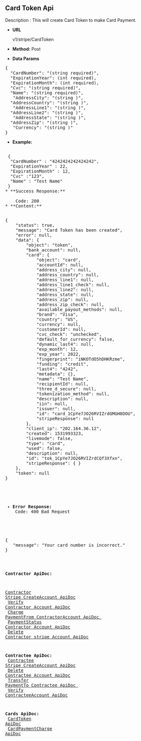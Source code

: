 **Card Token Api**
----
Description : This will create Card Token to make Card Payment.

* **URL**

   v1/stripe/CardToken

* **Method:** 
    Post
	
* **Data Params** <br />
<pre>
{
  "CardNumber": "(string required)",
  "ExpirationYear": (int required), 
  "ExpirationMonth": (int required),  
  "Cvc": "(string required)",
  "Name": "(string required)",  
   "AddressCity": "(string )",
  "AddressCountry": "(string )",  
   "AddressLine1": "(string )",
  "AddressLine2": "(string )",  
   "AddressState": "(string )",
  "AddressZip": "(string )",  
   "Currency": "(string )"   
}
</pre>  

* **Example:** <br/>
<pre>

 {
  "CardNumber" : "4242424242424242",
  "ExpirationYear" : 22,
  "ExpirationMonth" : 12,
  "Cvc" :"123",
  "Name" : "Test Name"
 }
* **Success Response:**

	Code: 200 	
* **Content:**<br />
<pre>
{
    "status": true,
    "message": "Card Token has been created",
    "error": null,
    "data": {
        "object": "token",
        "bank_account": null,
        "card": {
            "object": "card",
            "accountId": null,
            "address_city": null,
            "address_country": null,
            "address_line1": null,
            "address_line1_check": null,
            "address_line2": null,
            "address_state": null,
            "address_zip": null,
            "address_zip_check": null,
            "available_payout_methods": null,
            "brand": "Visa",
            "country": "US",
            "currency": null,
            "customerId": null,
            "cvc_check": "unchecked",
            "default_for_currency": false,
            "dynamic_last4": null,
            "exp_month": 12,
            "exp_year": 2022,
            "fingerprint": "iNKOTdO5hDHKRzme",
            "funding": "credit",
            "last4": "4242",
            "metadata": {},
            "name": "Test Name",
            "recipientId": null,
            "three_d_secure": null,
            "tokenization_method": null,
            "description": null,
            "iin": null,
            "issuer": null,
            "id": "card_1CpYe7JO26RVIZrdGMGH8DOU",
            "stripeResponse": null
        },
        "client_ip": "202.164.36.12",
        "created": 1531993323,
        "livemode": false,
        "type": "card",
        "used": false,
        "description": null,
        "id": "tok_1CpYe7JO26RVIZrdCQf3Xfxn",
        "stripeResponse": { }
    },
    "token": null
}
</pre>
* **Error Response:** <br/>
Code: 400 Bad Request
<pre>	
{
   "message": "Your card number is incorrect."
}	
</pre>

 **Contractor ApiDoc:** <br/>
 
[Contractor Stripe CreateAccount ApiDoc](https://github.com/gurinderimpinge/StripeApiDoc/blob/master/ContractorStripeCreateAccount.md) <br/>
[Verify Contractor Account ApiDoc](https://github.com/gurinderimpinge/StripeApiDoc/blob/master/VerifyContractorAccount.md) <br/>
[Charge PaymentFrom ContractorAccount ApiDoc ](https://github.com/gurinderimpinge/StripeApiDoc/blob/master/ChargeAmountContractorAccount.md) <br/>
[PaymentStatus Contractor Account ApiDoc](https://github.com/gurinderimpinge/StripeApiDoc/blob/master/PaymentStatusContractorAccount.md) <br/>
[Delete Contractor stripe Account ApiDoc](https://github.com/gurinderimpinge/StripeApiDoc/blob/master/DeleteContractorAccount.md)

**Contractee ApiDoc:** <br/>
 [Contractee Stripe CreateAccount ApiDoc](https://github.com/gurinderimpinge/StripeApiDoc/blob/master/ContracteeStripeCreateAccount.md) <br/>
[Delete Contractee Account ApiDoc](https://github.com/gurinderimpinge/StripeApiDoc/blob/master/DeleteContracteeAccount.md) <br/>
[Transfer PaymentTo Contractee ApiDoc ](https://github.com/gurinderimpinge/StripeApiDoc/blob/master/TransferPaymentToContractee.md) <br/>
[Verify ContracteeAccount ApiDoc](https://github.com/gurinderimpinge/StripeApiDoc/blob/master/VerifyContracteeAccount.md)

**Cards ApiDoc:** <br/>
[CardToken  ApiDoc](https://github.com/gurinderimpinge/StripeApiDoc/blob/master/CardPaymentToken.md)<br/>
[CardPaymentCharge  ApiDoc](https://github.com/gurinderimpinge/StripeApiDoc/blob/master/CardPaymentChargeAccount.md)
